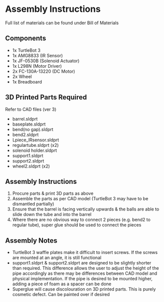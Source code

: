 # Assembly Instructions
Full list of materials can be found under Bill of Materials

## Components
- 1x TurtleBot 3
- 1x AMG8833 (IR Sensor)
- 1x JF-0530B (Solenoid Actuator)
- 1x L298N (Motor Driver)
- 2x FC-130A-13220 (DC Motor)
- 2x Wheel
- 1x Breadboard

## 3D Printed Parts Required
Refer to CAD files (ver 3)  
- barrel.sldprt
- baseplate.sldprt
- bend(no gap).sldprt
- bend2.sldprt
- Lpiece_IRsensor.sldprt
- regulartube.sldprt (x2)
- solenoid holder.sldprt
- support1.sldprt
- support2.sldprt
- wheel2.sldprt (x2)

## Assembly Instructions
1. Procure parts & print 3D parts as above
2. Assemble the parts as per CAD model (TurtleBot 3 may have to be dismantled partially)
3. Ensure that the barrel is facing vertically upwards & the balls are able to slide down the tube and into the barrel
4. Where there are no obvious way to connect 2 pieces (e.g. bend2 to regular tube), super glue should be used to connect the pieces

## Assembly Notes
- TurtleBot 3 waffle plates make it difficult to insert screws. If the screws are mounted at an angle, it is still functional
- support1.sldprt & support2.sldprt are designed to be slightly shorter than required. This difference allows the user to adjust the height of the pipe accordingly as there may be differences between CAD model and physical implementation. If the pipe is desired to be mounted higher, adding a piece of foam as a spacer can be done
- Superglue will cause discolouration on 3D printed parts. This is purely cosmetic defect. Can be painted over if desired
